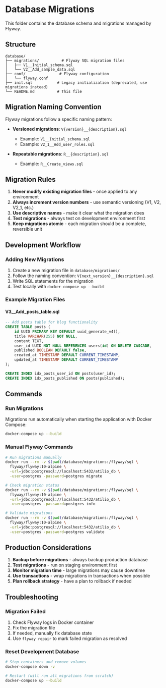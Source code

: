 # Database Migrations

This folder contains the database schema and migrations managed by Flyway.

## Structure

```
database/
├── migrations/          # Flyway SQL migration files
│   ├── V1__Initial_schema.sql
│   └── V2__Add_sample_data.sql
├── conf/               # Flyway configuration
│   └── flyway.conf
├── init.sql           # Legacy initialization (deprecated, use migrations instead)
└── README.md          # This file
```

## Migration Naming Convention

Flyway migrations follow a specific naming pattern:

- **Versioned migrations**: `V{version}__{description}.sql`
  - Example: `V1__Initial_schema.sql`
  - Example: `V2_1__Add_user_roles.sql`

- **Repeatable migrations**: `R__{description}.sql`
  - Example: `R__Create_views.sql`

## Migration Rules

1. **Never modify existing migration files** - once applied to any environment
2. **Always increment version numbers** - use semantic versioning (V1, V2, V2_1, etc.)
3. **Use descriptive names** - make it clear what the migration does
4. **Test migrations** - always test on development environment first
5. **Keep migrations atomic** - each migration should be a complete, reversible unit

## Development Workflow

### Adding New Migrations

1. Create a new migration file in `database/migrations/`
2. Follow the naming convention: `V{next_version}__{description}.sql`
3. Write SQL statements for the migration
4. Test locally with `docker-compose up --build`

### Example Migration Files

#### V3__Add_posts_table.sql
```sql
-- Add posts table for blog functionality
CREATE TABLE posts (
    id UUID PRIMARY KEY DEFAULT uuid_generate_v4(),
    title VARCHAR(255) NOT NULL,
    content TEXT,
    user_id UUID NOT NULL REFERENCES users(id) ON DELETE CASCADE,
    published BOOLEAN DEFAULT false,
    created_at TIMESTAMP DEFAULT CURRENT_TIMESTAMP,
    updated_at TIMESTAMP DEFAULT CURRENT_TIMESTAMP
);

CREATE INDEX idx_posts_user_id ON posts(user_id);
CREATE INDEX idx_posts_published ON posts(published);
```

## Commands

### Run Migrations
Migrations run automatically when starting the application with Docker Compose:
```bash
docker-compose up --build
```

### Manual Flyway Commands
```bash
# Run migrations manually
docker run --rm -v $(pwd)/database/migrations:/flyway/sql \
  flyway/flyway:10-alpine \
  -url=jdbc:postgresql://localhost:5432/atilio_db \
  -user=postgres -password=postgres migrate

# Check migration status
docker run --rm -v $(pwd)/database/migrations:/flyway/sql \
  flyway/flyway:10-alpine \
  -url=jdbc:postgresql://localhost:5432/atilio_db \
  -user=postgres -password=postgres info

# Validate migrations
docker run --rm -v $(pwd)/database/migrations:/flyway/sql \
  flyway/flyway:10-alpine \
  -url=jdbc:postgresql://localhost:5432/atilio_db \
  -user=postgres -password=postgres validate
```

## Production Considerations

1. **Backup before migrations** - always backup production database
2. **Test migrations** - run on staging environment first
3. **Monitor migration time** - large migrations may cause downtime
4. **Use transactions** - wrap migrations in transactions when possible
5. **Plan rollback strategy** - have a plan to rollback if needed

## Troubleshooting

### Migration Failed
1. Check Flyway logs in Docker container
2. Fix the migration file
3. If needed, manually fix database state
4. Use `flyway repair` to mark failed migration as resolved

### Reset Development Database
```bash
# Stop containers and remove volumes
docker-compose down -v

# Restart (will run all migrations from scratch)
docker-compose up --build
```